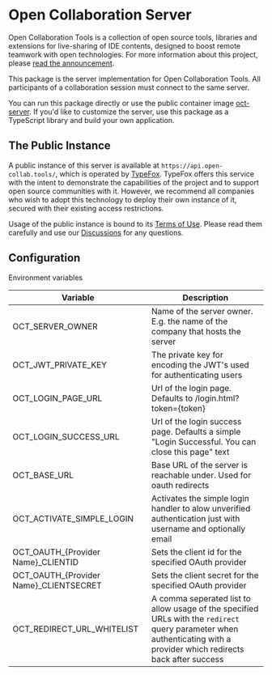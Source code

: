 # Open Collaboration Server

Open Collaboration Tools is a collection of open source tools, libraries and extensions for live-sharing of IDE contents, designed to boost remote teamwork with open technologies. For more information about this project, please [read the announcement](https://www.typefox.io/blog/open-collaboration-tools-announcement/).

This package is the server implementation for Open Collaboration Tools. All participants of a collaboration session must connect to the same server.

You can run this package directly or use the public container image [oct-server](https://github.com/eclipse-oct/open-collaboration-tools/pkgs/container/open-collaboration-tools%2Foct-server). If you'd like to customize the server, use this package as a TypeScript library and build your own application.

## The Public Instance

A public instance of this server is available at `https://api.open-collab.tools/`, which is operated by [TypeFox](https://www.typefox.io/). TypeFox offers this service with the intent to demonstrate the capabilities of the project and to support open source communities with it. However, we recommend all companies who wish to adopt this technology to deploy their own instance of it, secured with their existing access restrictions.

Usage of the public instance is bound to its [Terms of Use](https://www.open-collab.tools/tos/). Please read them carefully and use our [Discussions](https://github.com/eclipse-oct/open-collaboration-tools/discussions) for any questions.

## Configuration

Environment variables

| Variable | Description |
|--------------------|---|
| OCT_SERVER_OWNER          | Name of the server owner. E.g. the name of the company that hosts the server |
| OCT_JWT_PRIVATE_KEY       | The private key for encoding the JWT's used for authenticating users  |
| OCT_LOGIN_PAGE_URL        | Url of the login page. Defaults to /login.html?token={token}  |
| OCT_LOGIN_SUCCESS_URL     | Url of the login success page. Defaults a simple "Login Successful. You can close this page" text  |
| OCT_BASE_URL              | Base URL of the server is reachable under. Used for oauth redirects |
| OCT_ACTIVATE_SIMPLE_LOGIN | Activates the simple login handler to alow unverified authentication just with username and optionally email |
| OCT_OAUTH_{Provider Name}_CLIENTID | Sets the client id for the specified OAuth provider |
| OCT_OAUTH_{Provider Name}_CLIENTSECRET | Sets the client secret for the specified OAuth provider |
| OCT_REDIRECT_URL_WHITELIST | A comma seperated list to allow usage of the specified URLs with the `redirect` query parameter when authenticating with a provider which redirects back after success |

